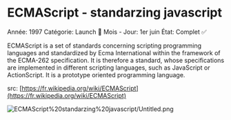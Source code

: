 # ECMAScript - standarzing javascript

Année: 1997
Catégorie: Launch 🚀
Mois - Jour: 1er juin
État: Complet ✅

ECMAScript is a set of standards concerning scripting programming languages and standardized by Ecma International within the framework of the ECMA-262 specification. It is therefore a standard, whose specifications are implemented in different scripting languages, such as JavaScript or ActionScript. It is a prototype oriented programming language.

src: [https://fr.wikipedia.org/wiki/ECMAScript](https://fr.wikipedia.org/wiki/ECMAScript)

![ECMAScript%20standarzing%20javascript/Untitled.png](ECMAScript%20standarzing%20javascript/Untitled.png)